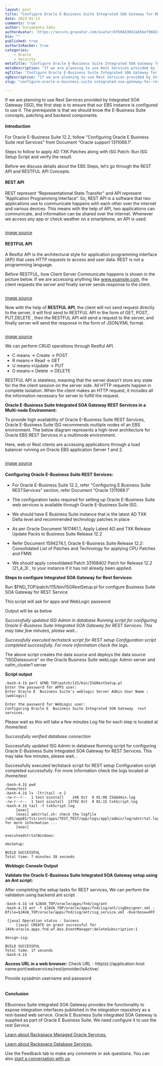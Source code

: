 ```yaml
---
layout: post
title: "Configure Oracle E-Business Suite Integrated SOA Gateway for REST Services"
date: 2023-01-13
comments: true
author: Suryakanta Sahu
authorAvatar: 'https://secure.gravatar.com/avatar/bfb0463042a656ef9602cc40ffe9993c'
bio: ""
published: true
authorIsRacker: true
categories:
    - Oracle
    - Security
metaTitle: "Configure Oracle E-Business Suite Integrated SOA Gateway for REST Services"
metaDescription: "If we are planning to use Rest Services provided by Integrated SOA Gateway (ISG), the first step is to ensure that our EBS instance is configured to use it. The prerequisite is that we should know the E-Business Suite concepts, Patching and backend components"
ogTitle: "Configure Oracle E-Business Suite Integrated SOA Gateway for REST Services"
ogDescription: "If we are planning to use Rest Services provided by Integrated SOA Gateway (ISG), the first step is to ensure that our EBS instance is configured to use it. The prerequisite is that we should know the E-Business Suite concepts, Patching and backend components"
slug: "configure-oracle-e-business-suite-integrated-soa-gateway-for-rests-services"

---
```


If we are planning to use Rest Services provided by Integrated SOA Gateway (ISG), the first step is to ensure that our EBS instance is configured to use it. The prerequisite is that we should know the E-Business Suite concepts, patching and backend components.
<!--more-->

#### Introduction
For Oracle E-Business Suite 12.2, follow "Configuring Oracle E Business Suite rest Services" from Document “Oracle support 1311068.1”

Steps to follow to apply AD TXK Patches along with ISG Patch: Run ISG Setup Script and verify the result.

Before we discuss details about the EBS Steps, let’s go through the REST API and RESTFUL API Concepts.

#### REST API

REST represent “Representational State Transfer” and API represent  “Application Programming Interface”. So, REST API is a software that  two applications use to communicate happens with each other over the internet and various devices. This means with the help of API, two applications can communicate, and information can be shared over the internet. Whenever we access any app or check weather on a smartphone, an API is used.

<img src=Picture1.png title="" alt="">

[image source](https://www.youtube.com/watch?v=ALrOcDPimWE)

#### RESTFUL   API

A Restful API is the architectural style for application programming interface (API) that uses HTTP requests to access  and user data. REST is not a programming language.

Before RESTFUL, how Client Server Communicate happens is shown in the picture below. If we are accessing anything like www.example.com, the client requests the server and finally server sends response to the client.

<img src=Picture2.png title="" alt="">

[image source](https://www.youtube.com/watch?v=ALrOcDPimWE)

Now with the help of **RESTFUL API**, the client will not send request directly to the server, it will first send to RESTFUL API in the form of GET, POST, PUT,DELETE , then the RESTFUL API will send a request to the server, and finally server will send the response in the form of JSON/XML format.

<img src=Picture3.png title="" alt="">

[image source](https://www.youtube.com/watch?v=ALrOcDPimWE)

We can perform *CRUD* operations through Restful API.

- C means -> Create -> POST
- R  means-> Read    -> GET
- U  means->Update -> PUT
- D  means-> Delete -> DELETE

RESTFUL API is stateless, meaning that the server doesn’t store any state for the the client session on the server side. All HTTP requests happen in complete isolation. When the client makes an HTTP request, it includes all the information necessary for server to fulfill the request.

**Oracle E-Business Suite Integrated SOA Gateway REST Services in a Multi-node Environment:**

To provide high availability of Oracle E-Business Suite REST Services, Oracle E-Business Suite ISG recommends multiple nodes of an EBS environment. The below diagram represents a high-level architecture for Oracle EBS REST Services in a multimode environment.

Here, web or Rest clients are accessing applications through a load balancer running on Oracle EBS application Server 1 and 2.

<img src=Picture4.png title="" alt="">

[image source](https://support.oracle.com/epmos/faces/DocumentDisplay?_afrLoop=391081515996825&id=1311068.1&_adf.ctrl-state=11dkq7u8kk_56)

#### Configuring Oracle E-Business Suite REST Services:

- For Oracle E-Business Suite 12.2, refer "Configuring E Business Suite RESTServices" section, refer Document “Oracle  1311068.1”

- The configuration tasks required for setting up Oracle E-Business Suite web services is available through Oracle E-Business Suite ISG.

- We should have E Business Suite instance that is the latest AD TXK Delta level and recommended technology patches in place

- As per Oracle Document 1617461.1, Apply Latest AD and TXK Release Update Packs to Business Suite Release 12.2

- Refer Document 1594274.1, Oracle E-Business Suite Release 12.2: Consolidated List of Patches and Technology for applying CPU Patches and FMW.

- We should apply consolidated Patch 33168402  Patch for Release 12.2 (21_4_3)  , to your instance if it has not already been applied.

**Steps to configure Integrated SOA Gateway for Rest Services:**

Run   $FND_TOP/patch/115/bin/ISGRestSetup.pl for configure Business Suite SOA Gateway for REST Service 

This script will ask for apps and WebLogic password

Output will be as below

*Successfully updated ISG Admin in database*
*Running script for configuring Oracle E-Business Suite Integrated SOA Gateway for REST Services. This may take few minutes, please wait...*

*Successfully executed techstack script for REST setup*
*Configuration script completed successfully. For more information check the logs.*

 The above script creates  the data source and deploys the data source "ISGDatasource" on the Oracle Business Suite webLogic Admin server and oafm_cluster1 server 

**Script output**
```
-bash-4.1$ perl $FND_TOP/patch/115/bin/ISGRestSetup.pl
Enter the password for APPS user: 
Enter Oracle E  Business Suite's weblogic Server Admin User Name : [weblogic] 

Enter the password for WebLogic user: 
Configuring Oracle E  Business Suite Integrated SOA Gateway  rest services. 
```
Please wait as this will take a few minutes
 Log file for each step is located at /home/test 

*Successfully verified database connection*

Successfully updated ISG Admin in database
Running script for configuring Oracle E-Business Suite Integrated SOA Gateway for REST Services. This may take few minutes, please wait...

Successfully executed techstack script for REST setup
Configuration script completed successfully. For more information check the logs located at /home/test 

```
-bash-4.1$ pwd
/home/test
-bash-4.1$ ls -ltr|tail -n 2
-rw-r--r--  1 test oinstall    246 Oct  9 01:08 ISGAdmin.log
-rw-r--r--  1 test oinstall  13792 Oct  9 01:15 txkScript.log
-bash-4.1$ tail -f txkScript.log
     [exec]
     [exec] adstrtal.sh: check the logfile /u01/app01/fs1/inst/apps/TEST_TEST/app/logs/appl/admin/log/adstrtal.log for more information ...
     [exec]

executeadstrtalWindows:

ebsSetup:

BUILD SUCCESSFUL
Total time: 7 minutes 38 seconds
```

**Weblogic Console Output**
<img src=Picture5.png title="" alt="">
<img src=Picture6.png title="" alt="">

**Validate the Oracle E-Business Suite Integrated SOA Gateway setup using an Ant script:**

After completing the setup tasks for REST services, We can perform the validation using backend ant script

```
-bash-4.1$ cd $JAVA_TOP/oracle/apps/fnd/isg/ant
-bash-4.1$ ant -f $JAVA_TOP/oracle/apps/fnd/isg/ant/isgDesigner.xml -Dfile=$JAVA_TOP/oracle/apps/fnd/isg/ant/isg_service.xml -Dverbose=OFF
```
```
 [java] Operation status : Success
     [java] CREATE on grant successful for JAVA:oracle.apps.fnd.wf.bes.EventManager:deleteSubscription:1

design-isg:

BUILD SUCCESSFUL
Total time: 17 seconds
-bash-4.1$
```

**Access URL in a web browser:**
Check URL -  http(s)://application host name:port/webservices/rest/provider/isActive/

Provide sysadmin username and password

<img src=Picture7.png title="" alt="">


#### Conclusion

EBusiness Suite integrated SOA Gateway provides the functionality to expose integration interfaces published in the integration repository as a rest-based web service.
Oracle E Business Suite integrated SOA Gateway is supplied as part of Oracle E Business Suite. We need configure it to use the rest Service.
 
<a class="cta purple" id="cta" href="https://www.rackspace.com/applications/oracle"> Learn about Rackspace Managed Oracle Services.</a>

<a class="cta purple" id="cta" href="https://www.rackspace.com/data/databases"> Learn about Rackspace Database Services.</a>

Use the Feedback tab to make any comments or ask questions. You can also
[start a conversation with us](https://www.rackspace.com/contact).

